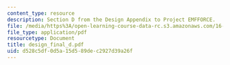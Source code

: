 ```yaml
---
content_type: resource
description: Section D from the Design Appendix to Project EMFFORCE.
file: /media/https%3A/open-learning-course-data-rc.s3.amazonaws.com/16-83x-space-systems-engineering-spring-2002-spring-2003/d528c5df0d5a15d589dec2927d39a26f_design_final_d.pdf
file_type: application/pdf
resourcetype: Document
title: design_final_d.pdf
uid: d528c5df-0d5a-15d5-89de-c2927d39a26f
---
```

